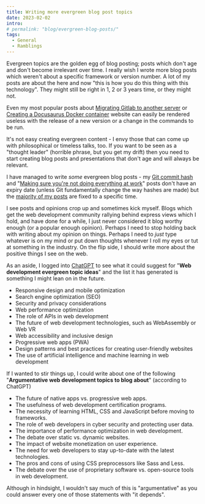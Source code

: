 ```yaml
---
title: Writing more evergreen blog post topics
date: 2023-02-02
intro:
# permalink: "blog/evergreen-blog-posts/"
tags:
  - General
  - Ramblings
---
```


Evergreen topics are the golden egg of blog posting; posts which don't age and don't become irrelevant over time. I really wish I wrote more blog posts which weren't about a specific framework or version number. A lot of my posts are about the here and now "this is how you do this thing with this technology". They might still be right in 1, 2 or 3 years time, or they might not.

Even my most popular posts about [Migrating Gitlab to another server](/blog/migrating-gitlab-from-one-server-to-another/ "Gitlab") or [Creating a Docusaurus Docker container](/blog/creating-a-docusaurus-docker-image-for-consistent-rendering-of-your-documentation/) website can easily be rendered useless with the release of a new version or a change in the commands to be run.

It's not easy creating evergreen content - I envy those that can come up with philosophical or timeless talks, too. If you want to be seen as a "thought leader" (horrible phrase, but you get my drift) then you need to start creating blog posts and presentations that don't age and will always be relevant.

I have managed to write *some* evergreen blog posts - my [Git commit hash](/blog/the-git-commit-hash/) and "[Making sure you're not doing everything at work](/blog/making-sure-youre-not-doing-everything-at-work/)" posts don't have an expiry date (unless Git fundamentally change the way hashes are made) but the [majority of my posts](/diary/) are fixed to a specific time.

I see posts and opinions crop up and sometimes kick myself. Blogs which get the web development community rallying behind express views which I hold, and have done for a while, I just never considered it blog worthy enough (or a popular enough opinion). Perhaps I need to stop holding back with writing about my opinion on things. Perhaps I need to _just_ type whatever is on my mind or put down thoughts whenever I roll my eyes or tut at something in the industry. On the flip side, I should write more about the positive things I see on the web.

As an aside, I logged into [ChatGPT](https://chat.openai.com/) to see what it could suggest for "**Web development evergreen topic ideas**" and the list it has generated is something I might lean on in the future.

- Responsive design and mobile optimization
- Search engine optimization (SEO)
- Security and privacy considerations
- Web performance optimization
- The role of APIs in web development
- The future of web development technologies, such as WebAssembly or Web VR
- Web accessibility and inclusive design
- Progressive web apps (PWA)
- Design patterns and best practices for creating user-friendly websites
- The use of artificial intelligence and machine learning in web development

If I wanted to stir things up, I could write about one of the following "**Argumentative web development topics to blog about**" (according to ChatGPT)

- The future of native apps vs. progressive web apps.
- The usefulness of web development certification programs.
- The necessity of learning HTML, CSS and JavaScript before moving to frameworks.
- The role of web developers in cyber security and protecting user data.
- The importance of performance optimization in web development.
- The debate over static vs. dynamic websites.
- The impact of website monetization on user experience.
- The need for web developers to stay up-to-date with the latest technologies.
- The pros and cons of using CSS preprocessors like Sass and Less.
- The debate over the use of proprietary software vs. open-source tools in web development.

Although in hindsight, I wouldn't say much of this is "argumentative" as you could answer every one of those statements with "it depends".
